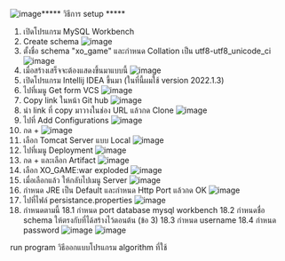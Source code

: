 ![image](https://github.com/blink1104/xo_game/assets/98315267/58d5a2c5-c909-4c00-bbe6-f8ea3c6ffb0d)***** วิธีการ setup  *****
1. เปิดโปรแกรม MySQL Workbench
2. Create schema
   ![image](https://github.com/blink1104/xo_game/assets/98315267/902b7158-115a-4bea-bc55-ff017cd300cc)
3. ตั้งชื่อ schema "xo_game" และกำหนด Collation เป็น utf8-utf8_unicode_ci
   ![image](https://github.com/blink1104/xo_game/assets/98315267/5073a3a1-1082-49f4-81a3-ca71f910daaf)
4. เมื่อสร้างเสร็จจะต้องแสดงขึ้นมาแบบนี้
   ![image](https://github.com/blink1104/xo_game/assets/98315267/7b66f9d0-d92f-47bf-a4b7-c793129ea4f0)
5. เปิดโปรแกรม Intellij IDEA ขึ้นมา (ในที่นี้ผมใช้ version 2022.1.3)
6. ไปที่เมนู Get form VCS
   ![image](https://github.com/blink1104/xo_game/assets/98315267/7bce35f2-e02f-415f-ad26-5aaffd55d20b)
7. Copy link ในหน้า Git hub
   ![image](https://github.com/blink1104/xo_game/assets/98315267/279c25bd-529f-43df-9c22-90591b47c578)
8. นำ link ที่ copy มาวางในช่อง URL แล้วกด Clone
    ![image](https://github.com/blink1104/xo_game/assets/98315267/7d451c7f-c7a3-41da-ad93-b499ecc98086)
9. ไปที่ Add Configurations
    ![image](https://github.com/blink1104/xo_game/assets/98315267/0452a8e7-6261-4f11-b6e8-99412478e2d1)
10. กด +
    ![image](https://github.com/blink1104/xo_game/assets/98315267/b6a5a099-7586-407b-ab53-3edd674a697c)
11. เลือก Tomcat Server แบบ Local
    ![image](https://github.com/blink1104/xo_game/assets/98315267/43dacb88-b140-490f-b543-46e64d6351ed)
12. ไปที่เมนู Deployment
    ![image](https://github.com/blink1104/xo_game/assets/98315267/43058b29-0b1b-49b4-bc15-85d7fa7ff291)
13. กด + และเลือก Artifact
    ![image](https://github.com/blink1104/xo_game/assets/98315267/85d987f9-e37b-4b80-a318-d9f845005899)
14. เลือก XO_GAME:war exploded
    ![image](https://github.com/blink1104/xo_game/assets/98315267/9b6d4e90-eca6-4366-ad27-7b330b4a8e90)
15. เมื่อเลือกแล้ว ให้กลับไปเมนู Server
    ![image](https://github.com/blink1104/xo_game/assets/98315267/72d7de43-4a33-4e8f-be30-863a721baa8e)
16. กำหนด JRE เป็น Default และกำหนด Http Port แล้วกด OK
    ![image](https://github.com/blink1104/xo_game/assets/98315267/e22ad636-ed38-4209-9dfa-9333eeeaceea)
17. ไปที่ไฟล์ persistance.properties
    ![image](https://github.com/blink1104/xo_game/assets/98315267/1af0dd0f-c272-49dc-959a-1caefb559de4)
18. กำหนดตามนี้
    18.1 กำหนด port database mysql workbench
    18.2 กำหนดชื่อ schema ให้ตรงกับที่ได้สร้างไว้ตอนต้น (ข้อ 3)
    18.3 กำหนด username
    18.4 กำหนด password
    ![image](https://github.com/blink1104/xo_game/assets/98315267/bf027cac-f74e-4254-a754-a23ca8d75df7)
    ![image](https://github.com/blink1104/xo_game/assets/98315267/e3a7f4a5-4d2a-4c2a-8031-29df6377d408)










run program
วิธีออกแบบโปรแกรม
algorithm ที่ใช้
